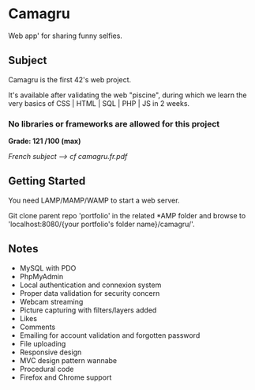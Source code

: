 # Camagru

Web app' for sharing funny selfies.


## Subject

Camagru is the first 42's web project.

It's available after validating the web "piscine", during which we learn the very basics of CSS | HTML | SQL | PHP | JS in 2 weeks.

### No libraries or frameworks are allowed for this project


__Grade: 121 /100 (max)__

*French subject --> cf camagru.fr.pdf*


## Getting Started

You need LAMP/MAMP/WAMP to start a web server.

Git clone parent repo 'portfolio' in the related *AMP folder and browse to 'localhost:8080/{your portfolio's folder name}/camagru/'.

## Notes

- MySQL with PDO
- PhpMyAdmin
- Local authentication and connexion system
- Proper data validation for security concern
- Webcam streaming
- Picture capturing with filters/layers added
- Likes
- Comments
- Emailing for account validation and forgotten password
- File uploading
- Responsive design
- MVC design pattern wannabe
- Procedural code
- Firefox and Chrome support

